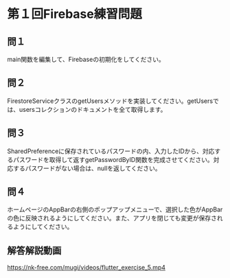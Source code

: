 # 第１回Firebase練習問題

## 問１
main関数を編集して、Firebaseの初期化をしてください。

## 問２
FirestoreServiceクラスのgetUsersメソッドを実装してください。getUsersでは、usersコレクションのドキュメントを全て取得します。

## 問３
SharedPreferenceに保存されているパスワードの内、入力したIDから、対応するパスワードを取得して返すgetPasswordByID関数を完成させてください。対応するパスワードがない場合は、nullを返してください。

## 問４
ホームページのAppBarの右側のポップアップメニューで、選択した色がAppBarの色に反映されるようにしてください。また、アプリを閉じても変更が保存されるようにしてください。

## 解答解説動画
https://nk-free.com/mugi/videos/flutter_exercise_5.mp4
